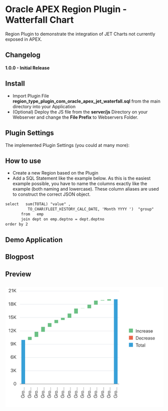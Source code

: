 # Oracle APEX Region Plugin - Watterfall Chart 
Region Plugin to demonstrate the integration of JET Charts not currently exposed in APEX.


## Changelog

#### 1.0.0 - Initial Release


## Install

- Import Plugin File **region_type_plugin_com_oracle_apex_jet_waterfall.sql** from the main directory into your Application
- (Optional) Deploy the JS file from the **server/js** Directory on your Webserver and change the **File Prefix** to Webservers Folder.


## Plugin Settings

The implemented Plugin Settings (you could at many more):

## How to use
- Create a new Region based on the Plugin
- Add a SQL Statement like the example below. As this is the easiest example possible, you have to name the columns exactly like the example (both naming and lowercase). These column aliases are used to construct the correct JSON object.
```
select   sum(TOTAL) "value" , 
          TO_CHAR(FLEET_HISTORY_CALC_DATE, 'Month YYYY ')  "group"
       from   emp
       join dept on emp.deptno = dept.deptno
order by 2 
```

## Demo Application


## Blogpost


## Preview
## ![](https://github.com/shibins/apex-plugin-chart-waterfall/raw/master/preview.png)
